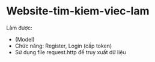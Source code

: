 # Website-tim-kiem-viec-lam

Làm được: 
+ (Model)
+ Chức năng: Register, Login (cấp token)
+ Sử dụng file request.http để truy xuất dữ liệu

